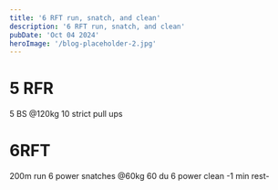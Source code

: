 ```yaml
---
title: '6 RFT run, snatch, and clean'
description: '6 RFT run, snatch, and clean'
pubDate: 'Oct 04 2024'
heroImage: '/blog-placeholder-2.jpg'
---
```

# 5 RFR 
5 BS @120kg
10 strict pull ups

# 6RFT
200m run 
6 power snatches @60kg
60 du
6 power clean
-1 min rest-
